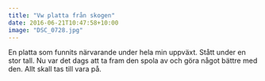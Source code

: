 ```yaml
---
title: "Vw platta från skogen"
date: 2016-06-21T10:47:58+10:00 
image: "DSC_0728.jpg"
---
```


En platta som funnits närvarande under hela min uppväxt. Stått under en stor tall. Nu var det dags att ta fram den spola av och göra något bättre med den. Allt skall tas till vara på.
